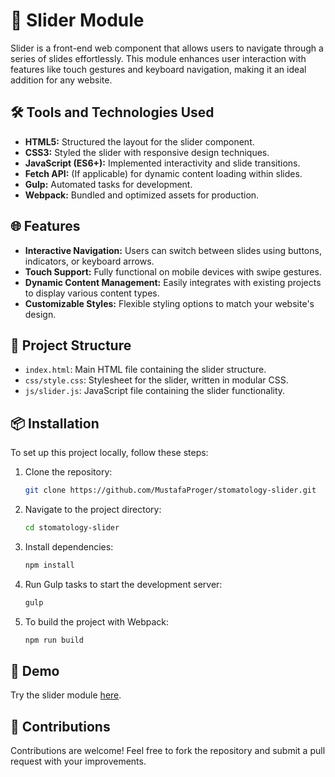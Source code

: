 # 🌟 Slider Module
Slider is a front-end web component that allows users to navigate through a series of slides effortlessly. This module enhances user interaction with features like touch gestures and keyboard navigation, making it an ideal addition for any website.

## 🛠️ Tools and Technologies Used  
- **HTML5:** Structured the layout for the slider component.  
- **CSS3:** Styled the slider with responsive design techniques.  
- **JavaScript (ES6+):** Implemented interactivity and slide transitions.  
- **Fetch API:** (If applicable) for dynamic content loading within slides.  
- **Gulp:** Automated tasks for development.  
- **Webpack:** Bundled and optimized assets for production.

## 🌐 Features
- **Interactive Navigation:** Users can switch between slides using buttons, indicators, or keyboard arrows.  
- **Touch Support:** Fully functional on mobile devices with swipe gestures.  
- **Dynamic Content Management:** Easily integrates with existing projects to display various content types.  
- **Customizable Styles:** Flexible styling options to match your website's design.

## 📂 Project Structure
- `index.html`: Main HTML file containing the slider structure.  
- `css/style.css`: Stylesheet for the slider, written in modular CSS.  
- `js/slider.js`: JavaScript file containing the slider functionality.  

## 📦 Installation 
To set up this project locally, follow these steps:  
1. Clone the repository:  
   ```bash
   git clone https://github.com/MustafaProger/stomatology-slider.git
   ```
2. Navigate to the project directory:  
   ```bash
   cd stomatology-slider
   ```
3. Install dependencies:  
   ```bash
   npm install
   ```
4. Run Gulp tasks to start the development server:  
   ```bash
   gulp
   ```
5. To build the project with Webpack:  
   ```bash
   npm run build
   ```

## 🔗 Demo  
Try the slider module [here](https://mustafaproger.github.io/stomatology-slider).

## 🤝 Contributions
Contributions are welcome! Feel free to fork the repository and submit a pull request with your improvements.
